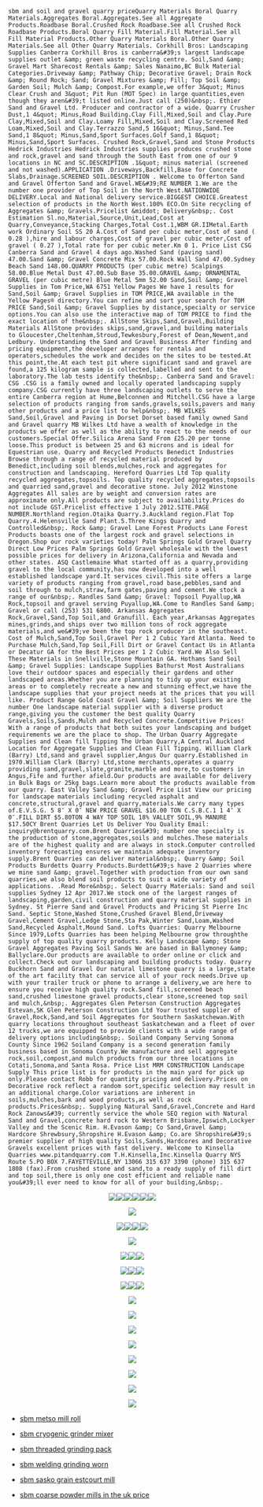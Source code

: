 
```
sbm and soil and gravel quarry priceQuarry Materials Boral Quarry Materials.Aggregates Boral.Aggregates.See all Aggregate Products.Roadbase Boral.Crushed Rock Roadbase.See all Crushed Rock Roadbase Products.Boral Quarry Fill Material.Fill Material.See all Fill Material Products.Other Quarry Materials Boral.Other Quarry Materials.See all Other Quarry Materials. Corkhill Bros: Landscaping Supplies Canberra Corkhill Bros is canberra&#39;s largest landscape supplies outlet &amp; green waste recycling centre. Soil,Sand &amp; Gravel Mart Sharecost Rentals &amp; Sales Nanaimo,BC Bulk Material Categories.Driveway &amp; Pathway Chip; Decorative Gravel; Drain Rock &amp; Round Rock; Sand; Gravel Mixtures &amp; Fill; Top Soil &amp; Garden Soil; Mulch &amp; Compost.For example,we offer 3&quot; Minus Clear Crush and 3&quot; Pit Run (MOT Spec) in large quantities,even though they aren&#39;t listed online.Just call (250)&nbsp;. Ethier Sand and Gravel Ltd. Producer and contractor of a wide. Quarry Crusher Dust,1 4&quot; Minus,Road Building.Clay Fill,Mixed,Soil and Clay.Pure Clay,Mixed,Soil and Clay.Loamy Fill,Mixed,Soil and Clay.Screened Red Loam,Mixed,Soil and Clay.Terrazzo Sand,5 16&quot; Minus,Sand.Tee Sand,1 8&quot; Minus,Sand,Sport Surfaces.Golf Sand,1 8&quot; Minus,Sand,Sport Surfaces. Crushed Rock,Gravel,Sand and Stone Products Hedrick Industries Hedrick Industries supplies produces crushed stone and rock,gravel and sand through the South East from one of our 9 locations in NC and SC.DESCRIPTION .1&quot; minus material (screened and not washed).APPLICATION .Driveways,Backfill,Base for Concrete Slabs,Drainage.SCREENED SOIL.DESCRIPTION . Welcome to Offerton Sand and Gravel Offerton Sand and Gravel.WE&#39;RE NUMBER 1.We are the number one provider of Top Soil in the North West.NATIONWIDE DELIVERY.Local and National delivery service.BIGGEST CHOICE.Greatest selection of products in the North West.100% ECO.On Site recycling of Aggregates &amp; Gravels.Pricelist &middot; Delivery&nbsp;. Cost Estimation Sl.no,Material,Source,Unit,Lead,Cost at Quarry,Conveyance,Stacking Charges,Total Cost.1,WBM GR.IIMetal.Earth work Ordinary Soil SS 20 A.Cost of Sand per cubic meter,Cost of sand ( 0.28 ),hire and labour charges,Cost of gravel per cubic meter,Cost of gravel ( 0.27 ),Total rate for per cubic meter.Km 0 1. Price List CSG Canberra Sand and Gravel 4 days ago.Washed Sand (paving sand) 47.00.Sand &amp; Gravel Concrete Mix 57.00.Rock Wall Sand 47.00.Sydney Beach Sand 148.00.QUARRY PRODUCTS (per cubic metre) Scalpings 58.00.Blue Metal Dust 47.00.Sub Base 35.00.GRAVEL &amp; ORNAMENTAL GRAVEL (per cubic metre) Blue Metal 5mm 52.00 Sand,Soil &amp; Gravel Supplies in Tom Price,WA 6751 Yellow Pages We have 1 results for Sand,Soil &amp; Gravel Supplies in TOM PRICE,WA available in the Yellow Pages® directory.You can refine and sort your search for TOM PRICE Sand,Soil &amp; Gravel Supplies by distance,specialty or service options.You can also use the interactive map of TOM PRICE to find the exact location of the&nbsp;. AllStone Skips,Sand,Gravel,Building Materials AllStone provides skips,sand,gravel,and building materials to Gloucester,Cheltenham,Stroud,Tewkesbury,Forest of Dean,Newent,and Ledbury. Understanding the Sand and Gravel Business After finding and pricing equipment,the developer arranges for rentals and operators,schedules the work and decides on the sites to be tested.At this point,the.At each test pit where significant sand and gravel are found,a 125 kilogram sample is collected,labelled and sent to the laboratory.The lab tests identify the&nbsp;. Canberra Sand and Gravel: CSG .CSG is a family owned and locally operated landscaping supply company.CSG currently have three landscaping outlets to serve the entire Canberra region at Hume,Belconnen and Mitchell.CSG have a large selection of products ranging from sands,gravels,soils,pavers and many other products and a price list to help&nbsp;. MB WILKES Sand,Soil,Gravel and Paving in Dorset Dorset based family owned Sand and Gravel quarry MB Wilkes Ltd have a wealth of knowledge in the products we offer as well as the ability to react to the needs of our customers.Special Offer.Silica Arena Sand From £25.20 per tonne loose.This product is between 25 and 63 microns and is ideal for Equestrian use. Quarry and Recycled Products Benedict Industries Browse through a range of recycled material produced by Benedict,including soil blends,mulches,rock and aggregates for construction and landscaping. Hereford Quarries Ltd Top quality recycled aggregates,topsoils. Top quality recycled aggregates,topsoils and quarried sand,gravel and decorative stone. July 2012 Winstone Aggregates All sales are by weight and conversion rates are approximate only.All products are subject to availability.Prices do not include GST.Pricelist effective 1 July 2012.SITE.PAGE NUMBER.Northland region.Otaika Quarry.3.Auckland region.Flat Top Quarry.4.Helensville Sand Plant.5.Three Kings Quarry and Controlled&nbsp;. Rock &amp; Gravel Lane Forest Products Lane Forest Products boasts one of the largest rock and gravel selections in Oregon.Shop our rock varieties today! Palm Springs Gold Gravel Quarry Direct Low Prices Palm Springs Gold Gravel wholesale with the lowest possible prices for delivery in Arizona,California and Nevada and other states. ASQ Castlemaine What started off as a quarry,providing gravel to the local community,has now developed into a well established landscape yard.It services civil.This site offers a large variety of products ranging from gravel,road base,pebbles,sand and soil through to mulch,straw,farm gates,paving and cement.We stock a range of our&nbsp;. Randles Sand &amp; Gravel: Topsoil Puyallup,WA Rock,topsoil and gravel serving Puyallup,WA.Come to Randles Sand &amp; Gravel or call (253) 531 6800. Arkansas Aggregates Rock,Gravel,Sand,Top Soil,and Granufill. Each year,Arkansas Aggregates mines,grinds,and ships over two million tons of rock aggregate materials,and we&#39;ve been the top rock producer in the southeast. Cost of Mulch,Sand,Top Soil,Gravel Per 1 2 Cubic Yard Atlanta. Need to Purchase Mulch,Sand,Top Soil,Fill Dirt or Gravel Contact Us in Atlanta or Decatur GA for the Best Prices per 1 2 Cubic Yard.We Also Sell These Materials in Snellville,Stone Mountain GA. Hothams Sand Soil &amp; Gravel Supplies: Landscape Supplies Bathurst Most Australians love their outdoor spaces and especially their gardens and other landscaped areas.Whether you are planning to tidy up your existing areas or to completely recreate a new and stunning effect,we have the landscape supplies that your project needs at the prices that you will like. Product Range Gold Coast Gravel &amp; Soil Suppliers We are the number One landscape material supplier with a diverse product range,giving you the customer the best quality Quarry Gravels,Soils,Sands,Mulch and Recycled Concrete.Competitive Prices! With a range of products that both suites your landscaping and budget requirements we are the place to shop. The Urban Quarry Aggregate Supplies and Clean fill Tipping The Urban Quarry,A Central Auckland Location for Aggregate Supplies and Clean Fill Tipping. William Clark (Barry) Ltd,sand and gravel supplier,Angus Our quarry.Established in 1970.William Clark (Barry) Ltd,stone merchants,operates a quarry providing sand,gravel,slate,granite,marble and more,to customers in Angus,Fife and further afield.Our products are available for delivery in Bulk Bags or 25kg bags.Learn more about the products available from our quarry. East Valley Sand &amp; Gravel Price List View our pricing for landscape materials including recycled asphalt and concrete,structural,gravel and quarry,materials.We carry many types of.E.V.S.G. 5 8″ X 0″ NEW PRICE GRAVEL $16.00 TON C.S.B.C.1 1 4″ X 0″.FILL DIRT $5.80TON 4 WAY TOP SOIL 18% VALLEY SOIL,9% MANURE $17.50CY Brent Quarries Let Us Deliver You Quality Email: inquiry@brentquarry.com.Brent Quarries&#39; number one specialty is the production of stone,aggregates,soils and mulches.These materials are of the highest quality and are always in stock.Computer controlled inventory forecasting ensures we maintain adequate inventory supply.Brent Quarries can deliver material&nbsp;. Quarry &amp; Soil Products Burdetts Quarry Products.Burdett&#39;s have 2 Quarries where we mine sand &amp; gravel.Together with production from our own sand quarries,we also blend soil products to suit a wide variety of applications. .Read More&nbsp;. Select Quarry Materials: Sand and soil supplies Sydney 12 Apr 2017.We stock one of the largest ranges of landscaping,garden,civil construction and quarry material supplies in Sydney. St Pierre Sand and Gravel Products and Pricing St Pierre Inc Sand. Septic Stone,Washed Stone,Crushed Gravel Blend,Driveway Gravel,Cement Gravel,Ledge Stone,Sta Pak,Winter Sand,Loam,Washed Sand,Recycled Asphalt,Mound Sand. Lofts Quarries: Quarry Melbourne Since 1979,Lofts Quarries has been helping Melbourne grow throughthe supply of top quality quarry products. Kelly Landscape &amp; Stone Gravel Aggregates Paving Soil Sands We are based in Ballymoney &amp; Ballyclare.Our products are available to order online or click and collect.Check out our landscaping and building products today. Quarry Buckhorn Sand and Gravel Our natural limestone quarry is a large,state of the art facility that can service all of your rock needs.Drive up with your trailer truck or phone to arrange a delivery,we are here to ensure you receive high quality rock.Sand fill,screened beach sand,crushed limestone gravel products,clear stone,screened top soil and mulch,&nbsp;. Aggregates Glen Peterson Construction Aggregates Estevan,SK Glen Peterson Construction Ltd Your trusted supplier of Gravel,Rock,Sand,and Soil Aggregates for Southern Saskatchewan.With quarry locations throughout southeast Saskatchewan and a fleet of over 12 trucks,we are equipped to provide clients with a wide range of delivery options including&nbsp;. Soiland Company Serving Sonoma County Since 1962 Soiland Company is a second generation family business based in Sonoma County.We manufacture and sell aggregate rock,soil,compost,and mulch products from our three locations in Cotati,Sonoma,and Santa Rosa. Price List MRM CONSTRUCTION Landscape Supply This price list is for products in the main yard for pick up only.Please contact Robb for quantity pricing and delivery.Prices on Decorative rock reflect a random sort,specific selection may result in an additional charge.Color variations are inherent in soils,mulches,bark and wood products,as well as rock products.Prices&nbsp;. Supplying Natural Sand,Gravel,Concrete and Hard Rock Zanows&#39; currently service the whole SEQ region with Natural Sand and Gravel,concrete hard rock to Western Brisbane,Ipswich,Lockyer Valley and the Scenic Rim. H.Evason &amp; Co Sand,Gravel &amp; Hardcore Shrewbsury,Shropshire H.Evason &amp; Co.are Shropshire&#39;s premier supplier of high quality Soils,Sands,Hardcores and Decorative Gravels excellent prices with fast delivery. Welcome to Kinsella Quarries www.pitandquarry.com T.H.Kinsella,Inc.Kinsella Quarry NYS Route 5.PO BOX 7.FAYETTEVILLE,NY 13066 315 637 3390 (phone) 315 637 1808 (fax).From crushed stone and sand,to a ready supply of fill dirt and top soil,there is only one cost efficient and reliable name you&#39;ll ever need to know for all of your building,&nbsp;. 
```

<div align="center">
  
<a rel="nofollow" href="https://m.shibang-china.com?f=github&k=sbm+and+soil+and+gravel+quarry+price"><img src="https://static.shibang-china.com/en/l.png"></a><img src="https://static.shibang-china.com/en/hw.png"><a rel="nofollow" href="https://m.shibang-china.com/product/?f=github&k=sbm+and+soil+and+gravel+quarry+price"><img src="https://static.shibang-china.com/en/p.png"></a><a rel="nofollow" href="https://m.shibang-china.com/cases/?f=github&k=sbm+and+soil+and+gravel+quarry+price"><img src="https://static.shibang-china.com/en/c.png"></a><a rel="nofollow" href="https://m.shibang-china.com/news/?f=github&k=sbm+and+soil+and+gravel+quarry+price"><img src="https://static.shibang-china.com/en/n.png"></a><a rel="nofollow" href="https://m.shibang-china.com?f=github&k=sbm+and+soil+and+gravel+quarry+price"><img src="https://static.shibang-china.com/en/m.png"></a>

<a rel="nofollow" href="https://m.shibang-china.com/product/?f=github&k=sbm+and+soil+and+gravel+quarry+price"><img src="https://static.shibang-china.com/en/b.jpg"></a>
  
<a rel="nofollow" href="https://m.shibang-china.com/solution-aggregate.html?f=github&k=sbm+and+soil+and+gravel+quarry+price"><img src="https://static.shibang-china.com/en/a.jpg"></a><a rel="nofollow" href="https://m.shibang-china.com/solution-mine.html?f=github&k=sbm+and+soil+and+gravel+quarry+price"><img src="https://static.shibang-china.com/en/m.jpg"></a><a rel="nofollow" href="https://m.shibang-china.com/solution-mill.html?f=github&k=sbm+and+soil+and+gravel+quarry+price"><img src="https://static.shibang-china.com/en/g.jpg"></a><a rel="nofollow" href="https://m.shibang-china.com/solution-epc.html?f=github&k=sbm+and+soil+and+gravel+quarry+price"><img src="https://static.shibang-china.com/en/e.jpg"></a>

<a rel="nofollow" href="https://m.shibang-china.com/product/?f=github&k=sbm+and+soil+and+gravel+quarry+price"><img src="https://static.shibang-china.com/en/a-p.png"></a>

<a rel="nofollow" href="https://m.shibang-china.com/product/crusher/c6x.html?f=github&k=sbm+and+soil+and+gravel+quarry+price"><img src="https://static.shibang-china.com/en/j.jpg"></a><a rel="nofollow" href="https://m.shibang-china.com/product/crusher/ci5x.html?f=github&k=sbm+and+soil+and+gravel+quarry+price"><img src="https://static.shibang-china.com/en/i.jpg"></a><a rel="nofollow" href="https://m.shibang-china.com/product/crusher/hst.html?f=github&k=sbm+and+soil+and+gravel+quarry+price"><img src="https://static.shibang-china.com/en/c.jpg"></a>

<a rel="nofollow" href="https://m.shibang-china.com/product/mill/mtw.html?f=github&k=sbm+and+soil+and+gravel+quarry+price"><img src="https://static.shibang-china.com/en/mtw.jpg"></a><a rel="nofollow" href="https://m.shibang-china.com/product/mill/scm.html?f=github&k=sbm+and+soil+and+gravel+quarry+price"><img src="https://static.shibang-china.com/en/scm.jpg"></a><a rel="nofollow" href="https://m.shibang-china.com/product/mill/lm.html?f=github&k=sbm+and+soil+and+gravel+quarry+price"><img src="https://static.shibang-china.com/en/lm.jpg"></a>

<a rel="nofollow" href="https://m.shibang-china.com/product/sand/vsi6x.html?f=github&k=sbm+and+soil+and+gravel+quarry+price"><img src="https://static.shibang-china.com/en/6x.jpg"></a><a rel="nofollow" href="https://m.shibang-china.com/product/sand/vu.html?f=github&k=sbm+and+soil+and+gravel+quarry+price"><img src="https://static.shibang-china.com/en/vu.jpg"></a><a rel="nofollow" href="https://m.shibang-china.com/product/mobile/klun.html?f=github&k=sbm+and+soil+and+gravel+quarry+price"><img src="https://static.shibang-china.com/en/k.jpg"></a>

<a rel="nofollow" href="https://m.shibang-china.com/cases/?f=github&k=sbm+and+soil+and+gravel+quarry+price"><img src="https://static.shibang-china.com/en/case.png"></a>

<a rel="nofollow" href="https://m.shibang-china.com/cases/aggregate/202.html?f=github&k=sbm+and+soil+and+gravel+quarry+price"><img src="https://static.shibang-china.com/en/c-1.jpg"></a>

<a rel="nofollow" href="https://m.shibang-china.com/cases/aggregate/203.html?f=github&k=sbm+and+soil+and+gravel+quarry+price"><img src="https://static.shibang-china.com/en/c-2.jpg"></a>

<a rel="nofollow" href="https://m.shibang-china.com/cases/mill/123.html?f=github&k=sbm+and+soil+and+gravel+quarry+price"><img src="https://static.shibang-china.com/en/c-3.jpg"></a>

<a rel="nofollow" href="https://m.shibang-china.com/contact_us.html?f=github&k=sbm+and+soil+and+gravel+quarry+price"><img src="https://static.shibang-china.com/en/contact.png"></a>

<a rel="nofollow" href="https://swt.shibang-china.com/?f=github&k=sbm+and+soil+and+gravel+quarry+price"><img src="https://static.shibang-china.com/en/chat.png"></a>

<a rel="nofollow" href="https://whatsapp.shibangsoft.com/WhatsApp.php?f=github&k=sbm+and+soil+and+gravel+quarry+price"><img src="https://static.shibang-china.com/en/whatsapp.png"></a>

<a rel="nofollow" href="https://m.shibang-china.com/?f=github&k=sbm+and+soil+and+gravel+quarry+price"><img src="https://static.shibang-china.com/en/website.png"></a>

</div>


* [sbm metso mill roll](sbm%20metso%20mill%20roll.md)

* [sbm cryogenic grinder mixer](sbm%20cryogenic%20grinder%20mixer.md)

* [sbm threaded grinding pack](sbm%20threaded%20grinding%20pack.md)

* [sbm welding grinding worn](sbm%20welding%20grinding%20worn.md)

* [sbm sasko grain estcourt mill](sbm%20sasko%20grain%20estcourt%20mill.md)

* [sbm coarse powder mills in the uk price](sbm%20coarse%20powder%20mills%20in%20the%20uk%20price.md)